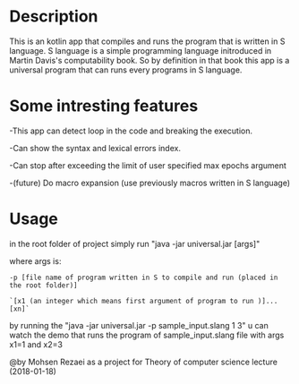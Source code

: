 # Description
This is an kotlin app that compiles and runs the program that is written in S language.
S language is a simple programming language initroduced in Martin Davis's computability book.
So by definition in that book this app is a universal program that can runs every programs in S language.

# Some intresting features

-This app can detect loop in the code and breaking the execution.

-Can show the syntax and lexical errors index.
	
-Can stop after exceeding the limit of user specified max epochs argument
	
-(future) Do macro expansion (use previously macros written in S language)


# Usage
in the root folder of project simply run "java -jar universal.jar [args]"
	
where args is:

	-p [file name of program written in S to compile and run (placed in the root folder)]
			
	`[x1 (an integer which means first argument of program to run )]...[xn]`
		
by running the "java -jar universal.jar -p sample_input.slang 1 3" u can watch the demo that runs the program of sample_input.slang file with args x1=1 and x2=3

@by Mohsen Rezaei as a project for Theory of computer science lecture (2018-01-18)
